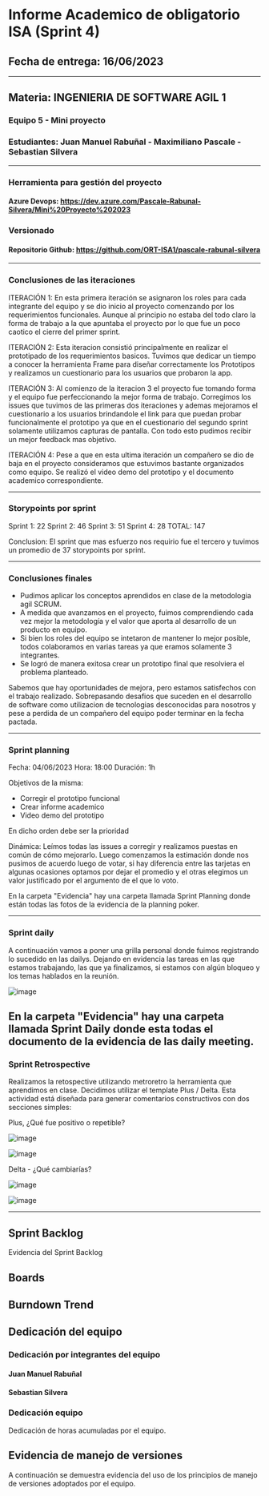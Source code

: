 # Informe Academico de obligatorio ISA (Sprint 4)

## Fecha de entrega: 16/06/2023

---------------------------------------------------------------------------

## Materia: INGENIERIA DE SOFTWARE AGIL 1

### Equipo 5 - Mini proyecto

### Estudiantes: Juan Manuel Rabuñal - Maximiliano Pascale - Sebastian Silvera

---------------------------------------------------------------------------

### Herramienta para gestión del proyecto

#### Azure Devops: <https://dev.azure.com/Pascale-Rabunal-Silvera/Mini%20Proyecto%202023>

### Versionado

#### Repositorio Github: <https://github.com/ORT-ISA1/pascale-rabunal-silvera>

---------------------------------------------------------------------------

### Conclusiones de las iteraciones

ITERACIÓN 1: En esta primera iteración se asignaron los roles para cada integrante del equipo y se dio inicio al proyecto comenzando por los requerimientos funcionales. Aunque al principio no estaba del todo claro la forma de trabajo a la que apuntaba el proyecto por lo que fue un poco caotico el cierre del primer sprint. 

ITERACIÓN 2: Esta iteracion consistió principalmente en realizar el prototipado de los requerimientos basicos. Tuvimos que dedicar un tiempo a conocer la herramienta Frame para diseñar correctamente los Prototipos y realizamos un cuestionario para los usuarios que probaron la app.

ITERACIÓN 3: Al comienzo de la iteracion 3 el proyecto fue tomando forma y el equipo fue perfeccionando la mejor forma de trabajo. Corregimos los issues que tuvimos de las primeras dos iteraciones y ademas mejoramos el cuestionario a los usuarios brindandole el link para que puedan probar funcionalmente el prototipo ya que en el cuestionario del segundo sprint solamente utilizamos capturas de pantalla.
Con todo esto pudimos recibir un mejor feedback mas objetivo. 

ITERACIÓN 4: Pese a que en esta ultima iteración un compañero se dio de baja en el proyecto consideramos que estuvimos bastante organizados como equipo. Se realizó el video demo del prototipo y el documento academico correspondiente. 

---------------------------------------------------------------------------

### Storypoints por sprint

Sprint 1: 22
Sprint 2: 46
Sprint 3: 51
Sprint 4: 28
   TOTAL: 147

Conclusion:
El sprint que mas esfuerzo nos requirio fue el tercero y tuvimos un promedio de 37 storypoints por sprint.

---------------------------------------------------------------------------

### Conclusiones finales

- Pudimos aplicar los conceptos aprendidos en clase de la metodologia agil SCRUM.
- A medida que avanzamos en el proyecto, fuimos comprendiendo cada vez mejor la metodología y el valor que aporta al desarrollo de un producto en equipo.
- Si bien los roles del equipo se intetaron de mantener lo mejor posible, todos colaboramos en varias tareas ya que eramos solamente 3 integrantes.
- Se logró de manera exitosa crear un prototipo final que resolviera el problema planteado. 

Sabemos que hay oportunidades de mejora, pero estamos satisfechos con el trabajo realizado.
Sobrepasando desafios que suceden en el desarrollo de software como utilizacion de tecnologias desconocidas para nosotros y pese a perdida de un compañero del equipo poder terminar en la fecha pactada.

---------------------------------------------------------------------------

### Sprint planning

Fecha: 04/06/2023
Hora: 18:00
Duración: 1h

Objetivos de la misma:
-	Corregir el prototipo funcional
-	Crear informe academico
-	Video demo del prototipo

En dicho orden debe ser la prioridad

Dinámica:
Leímos todas las issues a corregir y realizamos puestas en común de cómo mejorarlo.
Luego comenzamos la estimación donde nos pusimos de acuerdo luego de votar, si hay diferencia entre las tarjetas en algunas ocasiones optamos por dejar el promedio y el otras elegimos un valor justificado por el argumento de el que lo voto.

En la carpeta "Evidencia" hay una carpeta llamada Sprint Planning donde están todas las fotos de la evidencia de la planning poker.

---------------------------------------------------------------------------

### Sprint daily

A continuación vamos a poner una grilla personal donde fuimos registrando lo sucedido en las dailys.
Dejando en evidencia las tareas en las que estamos trabajando, las que ya finalizamos, si estamos con algún bloqueo y los temas hablados en la reunión.

![image](https://github.com/ORT-ISA1/pascale-rabunal-silvera/assets/64442147/a513b7f1-d67e-4491-aef6-7ae7e92e6c99)

En la carpeta "Evidencia" hay una carpeta llamada Sprint Daily donde esta todas el documento de la evidencia de las daily meeting.
---------------------------------------------------------------------------

### Sprint Retrospective

Realizamos la retospective utilizando metroretro la herramienta que aprendimos en clase. Decidimos utilizar el template Plus / Delta.
Esta actividad está diseñada para generar comentarios constructivos con dos secciones simples:

Plus, ¿Qué fue positivo o repetible?

![image](https://github.com/ORT-ISA1/pascale-rabunal-silvera/assets/64442147/9dd98941-1298-40ce-8052-af8dde14184d)

![image](https://github.com/ORT-ISA1/pascale-rabunal-silvera/assets/64442147/c2a7ff0d-ae0d-4851-af21-dfdd8f814482)


Delta - ¿Qué cambiarías?

![image](https://github.com/ORT-ISA1/pascale-rabunal-silvera/assets/64442147/4848cc4c-50d5-42c3-9d2c-f39c85f1960b)

![image](https://github.com/ORT-ISA1/pascale-rabunal-silvera/assets/64442147/11d17bbc-1467-4931-b721-319af5003ec6)

---------------------------------------------------------------------------

## Sprint Backlog

Evidencia del Sprint Backlog


## Boards


## Burndown Trend



## Dedicación del equipo

### Dedicación por integrantes del equipo

#### Juan Manuel Rabuñal


#### Sebastian Silvera


### Dedicación equipo

Dedicación de horas acumuladas por el equipo.

## Evidencia de manejo de versiones

A continuación se demuestra evidencia del uso de los principios de manejo de versiones adoptados por el equipo.
